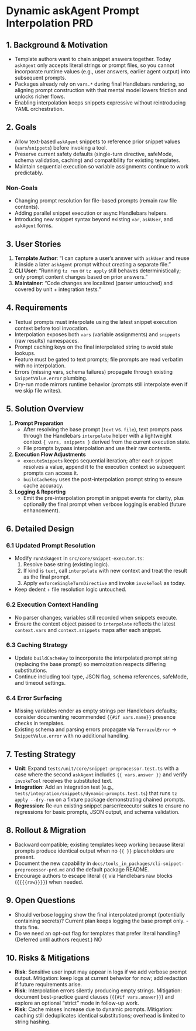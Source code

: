 # Dynamic askAgent Prompt Interpolation PRD

## 1. Background & Motivation

- Template authors want to chain snippet answers together. Today `askAgent` only accepts literal strings or prompt files, so you cannot incorporate runtime values (e.g., user answers, earlier agent output) into subsequent prompts.
- Packages already rely on `vars.*` during final Handlebars rendering, so aligning prompt construction with that mental model lowers friction and unlocks richer flows.
- Enabling interpolation keeps snippets expressive without reintroducing YAML orchestration.

## 2. Goals

- Allow text-based `askAgent` snippets to reference prior snippet values (`vars`/`snippets`) before invoking a tool.
- Preserve current safety defaults (single-turn directive, safeMode, schema validation, caching) and compatibility for existing templates.
- Maintain sequential execution so variable assignments continue to work predictably.

### Non-Goals

- Changing prompt resolution for file-based prompts (remain raw file contents).
- Adding parallel snippet execution or async Handlebars helpers.
- Introducing new snippet syntax beyond existing `var`, `askUser`, and `askAgent` forms.

## 3. User Stories

1. **Template Author**: “I can capture a user’s answer with `askUser` and reuse it inside a later `askAgent` prompt without creating a separate file.”
2. **CLI User**: “Running `tz run` or `tz apply` still behaves deterministically; only prompt content changes based on prior answers.”
3. **Maintainer**: “Code changes are localized (parser untouched) and covered by unit + integration tests.”

## 4. Requirements

- Textual prompts must interpolate using the latest snippet execution context before tool invocation.
- Interpolation exposes both `vars` (variable assignments) and `snippets` (raw results) namespaces.
- Prompt caching keys on the final interpolated string to avoid stale lookups.
- Feature must be gated to text prompts; file prompts are read verbatim with no interpolation.
- Errors (missing vars, schema failures) propagate through existing `SnippetValue.error` plumbing.
- Dry-run mode mirrors runtime behavior (prompts still interpolate even if we skip file writes).

## 5. Solution Overview

1. **Prompt Preparation**
   - After resolving the base prompt (`text` vs. `file`), text prompts pass through the Handlebars `interpolate` helper with a lightweight context `{ vars, snippets }` derived from the current execution state.
   - File prompts bypass interpolation and use their raw contents.
2. **Execution Flow Adjustments**
   - `executeSnippets` keeps sequential iteration; after each snippet resolves a value, append it to the execution context so subsequent prompts can access it.
   - `buildCacheKey` uses the post-interpolation prompt string to ensure cache accuracy.
3. **Logging & Reporting**
   - Emit the pre-interpolation prompt in snippet events for clarity, plus optionally the final prompt when verbose logging is enabled (future enhancement).

## 6. Detailed Design

### 6.1 Updated Prompt Resolution

- Modify `runAskAgent` in `src/core/snippet-executor.ts`:
  1. Resolve base string (existing logic).
  2. If kind is `text`, call `interpolate` with new context and treat the result as the final prompt.
  3. Apply `enforceSingleTurnDirective` and invoke `invokeTool` as today.
- Keep dedent + file resolution logic untouched.

### 6.2 Execution Context Handling

- No parser changes; variables still recorded when snippets execute.
- Ensure the context object passed to `interpolate` reflects the latest `context.vars` and `context.snippets` maps after each snippet.

### 6.3 Caching Strategy

- Update `buildCacheKey` to incorporate the interpolated prompt string (replacing the base prompt) so memoization respects differing substitutions.
- Continue including tool type, JSON flag, schema references, safeMode, and timeout settings.

### 6.4 Error Surfacing

- Missing variables render as empty strings per Handlebars defaults; consider documenting recommended `{{#if vars.name}}` presence checks in templates.
- Existing schema and parsing errors propagate via `TerrazulError` → `SnippetValue.error` with no additional handling.

## 7. Testing Strategy

- **Unit**: Expand `tests/unit/core/snippet-preprocessor.test.ts` with a case where the second `askAgent` includes `{{ vars.answer }}` and verify `invokeTool` receives the substituted text.
- **Integration**: Add an integration test (e.g., `tests/integration/snippets/dynamic-prompts.test.ts`) that runs `tz apply --dry-run` on a fixture package demonstrating chained prompts.
- **Regression**: Re-run existing snippet parser/executor suites to ensure no regressions for basic prompts, JSON output, and schema validation.

## 8. Rollout & Migration

- Backward compatible; existing templates keep working because literal prompts produce identical output when no `{{ }}` placeholders are present.
- Document the new capability in `docs/tools_in_packages/cli-snippet-preprocessor-prd.md` and the default package README.
- Encourage authors to escape literal `{{` via Handlebars raw blocks (`{{{{raw}}}}`) when needed.

## 9. Open Questions

- Should verbose logging show the final interpolated prompt (potentially containing secrets)? Current plan keeps logging the base prompt only. - thats fine.
- Do we need an opt-out flag for templates that prefer literal handling? (Deferred until authors request.) NO

## 10. Risks & Mitigations

- **Risk**: Sensitive user input may appear in logs if we add verbose prompt output. Mitigation: keep logs at current behavior for now; add redaction if future requirements arise.
- **Risk**: Interpolation errors silently producing empty strings. Mitigation: document best-practice guard clauses (`{{#if vars.answer}}`) and explore an optional “strict” mode in follow-up work.
- **Risk**: Cache misses increase due to dynamic prompts. Mitigation: caching still deduplicates identical substitutions; overhead is limited to string hashing.

